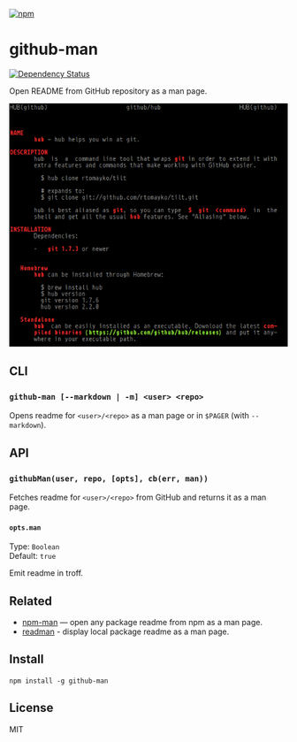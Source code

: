 [![npm](https://nodei.co/npm/github-man.png)](https://npmjs.com/package/github-man)

# github-man

[![Dependency Status][david-badge]][david]

Open README from GitHub repository as a man page.

![screenshot](screenshot.png)

[david]: https://david-dm.org/eush77/github-man
[david-badge]: https://david-dm.org/eush77/github-man.png

## CLI

### `github-man [--markdown | -m] <user> <repo>`

Opens readme for `<user>/<repo>` as a man page or in `$PAGER` (with `--markdown`).

## API

### `githubMan(user, repo, [opts], cb(err, man))`

Fetches readme for `<user>/<repo>` from GitHub and returns it as a man page.

#### `opts.man`

Type: `Boolean` <br>
Default: `true`

Emit readme in troff.

## Related

- [npm-man] — open any package readme from npm as a man page.
- [readman] - display local package readme as a man page.

[npm-man]: https://github.com/eush77/npm-man
[readman]: https://github.com/eush77/readman

## Install

```
npm install -g github-man
```

## License

MIT
